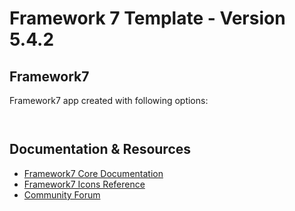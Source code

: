 # Framework 7 Template - Version 5.4.2

## Framework7 

Framework7 app created with following options:

```
 
```


## Documentation & Resources

* [Framework7 Core Documentation](https://framework7.io/docs/)
* [Framework7 Icons Reference](https://framework7.io/icons/)
* [Community Forum](https://forum.framework7.io)

